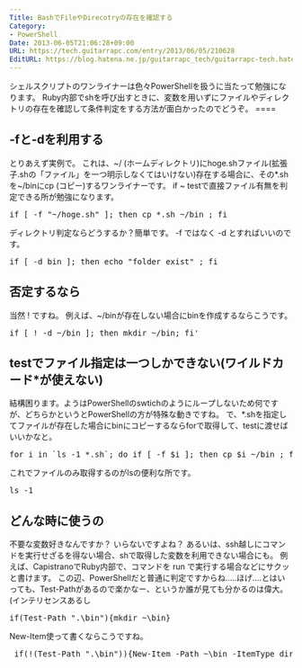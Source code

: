 ```yaml
---
Title: BashでFileやDirecotryの存在を確認する
Category:
- PowerShell
Date: 2013-06-05T21:06:28+09:00
URL: https://tech.guitarrapc.com/entry/2013/06/05/210628
EditURL: https://blog.hatena.ne.jp/guitarrapc_tech/guitarrapc-tech.hatenablog.com/atom/entry/11696248318757675756
---
```


<p>シェルスクリプトのワンライナーは色々PowerShellを扱うに当たって勉強になります。 Ruby内部でshを呼び出すときに、変数を用いずにファイルやディレクトリの存在を確認して条件判定をする方法が面白かったのでどうぞ。 ====</p>
<h2>-fと-dを利用する</h2>
<p>とりあえず実例で。 これは、~/ (ホームディレクトリ)にhoge.shファイル(拡張子.shの「ファイル」を一つ明示しなくてはいけない)存在する場合に、その*.shを~/binにcp (コピー)するワンライナーです。 if ~ testで直接ファイル有無を判定できる所が勉強になります。</p>
<pre class="brush: powershell">if [ -f "~/hoge.sh" ]; then cp *.sh ~/bin ; fi
</pre>
<p>ディレクトリ判定ならどうするか？簡単です。 -f ではなく -d とすればいいのです。</p>
<pre class="brush: powershell">if [ -d bin ]; then echo "folder exist" ; fi
</pre>
<h2>否定するなら</h2>
<p>当然 ! ですね。 例えば、~/binが存在しない場合にbinを作成するならこうです。</p>
<pre class="brush: powershell">if [ ! -d ~/bin ]; then mkdir ~/bin; fi'
</pre>
<h2>testでファイル指定は一つしかできない(ワイルドカード*が使えない)</h2>
<p>結構困ります。ようはPowerShellのswtichのようにループしないため何ですが、どちらかというとPowerShellの方が特殊な動きですね。 で、*.shを指定してファイルが存在した場合にbinにコピーするならforで取得して、testに渡せばいいかなと。</p>
<pre class="brush: powershell">for i in `ls -1 *.sh`; do if [ -f $i ]; then cp $i ~/bin ; fi; done
</pre>
<p>これでファイルのみ取得するのがlsの便利な所です。</p>
<pre class="brush: powershell">ls -1
</pre>
<h2>どんな時に使うの</h2>
<p>不要な変数好きなんですか？ いらないですよね？ あるいは、ssh越しにコマンドを実行せざるを得ない場合、shで取得した変数を利用できない場合にも。 例えば、CapistranoでRuby内部で、コマンドを run で実行する場合などにサクッと書けます。 この辺、PowerShellだと普通に判定ですからね.....ほげ....とはいっても、Test-Pathがあるので楽かなー、というか誰が見ても分かるのは偉大。 (インテリセンスあるし</p>
<pre class="brush: powershell">if(Test-Path ".\bin"){mkdir ~\bin}
</pre>
<p>New-Item使って書くならこうですね。</p>
<pre class="brush: powershell"> if(!(Test-Path ".\bin")){New-Item -Path ~\bin -ItemType directory}
</pre>
